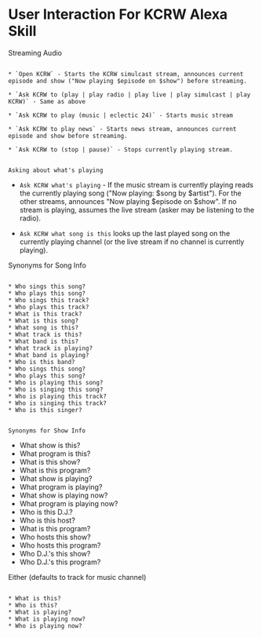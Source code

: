 User Interaction For KCRW Alexa Skill
=====================================

Streaming Audio
~~~~~~~~~~~~~~~

* `Open KCRW` - Starts the KCRW simulcast stream, announces current episode and show ("Now playing $episode on $show") before streaming.

* `Ask KCRW to (play | play radio | play live | play simulcast | play KCRW)` - Same as above

* `Ask KCRW to play (music | eclectic 24)` - Starts music stream

* `Ask KCRW to play news` - Starts news stream, announces current episode and show before streaming.

* `Ask KCRW to (stop | pause)` - Stops currently playing stream.


Asking about what's playing
~~~~~~~~~~~~~~~~~~~~~~~~~~~

* `Ask KCRW what's playing` - If the music stream is currently playing reads the currently playing song ("Now playing: $song by $artist"). For the other streams, announces "Now playing $episode on $show". If no stream is playing, assumes the live stream (asker may be listening to the radio).

* `Ask KCRW what song is this` looks up the last played song on the currently playing channel (or the live stream if no channel is currently playing).


Synonyms for Song Info
~~~~~~~~~~~~~~~~~~~~~~

* Who sings this song?
* Who plays this song?
* Who sings this track?
* Who plays this track?
* What is this track?
* What is this song?
* What song is this?
* What track is this?
* What band is this?
* What track is playing?
* What band is playing?
* Who is this band?
* Who sings this song?
* Who plays this song?
* Who is playing this song?
* Who is singing this song?
* Who is playing this track?
* Who is singing this track?
* Who is this singer?


Synonyms for Show Info
~~~~~~~~~~~~~~~~~~~~~~

* What show is this?
* What program is this?
* What is this show?
* What is this program?
* What show is playing?
* What program is playing?
* What show is playing now?
* What program is playing now?
* Who is this D.J.?
* Who is this host?
* What is this program?
* Who hosts this show?
* Who hosts this program?
* Who D.J.'s this show?
* Who D.J.'s this program?


Either (defaults to track for music channel)
~~~~~~~~~~~~~~~~~~~~~~~~~~~~~~~~~~~~~~~~~~~~

* What is this?
* Who is this?
* What is playing?
* What is playing now?
* Who is playing now?
